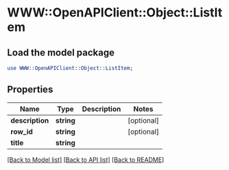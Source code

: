 # WWW::OpenAPIClient::Object::ListItem

## Load the model package
```perl
use WWW::OpenAPIClient::Object::ListItem;
```

## Properties
Name | Type | Description | Notes
------------ | ------------- | ------------- | -------------
**description** | **string** |  | [optional] 
**row_id** | **string** |  | [optional] 
**title** | **string** |  | 

[[Back to Model list]](../README.md#documentation-for-models) [[Back to API list]](../README.md#documentation-for-api-endpoints) [[Back to README]](../README.md)


